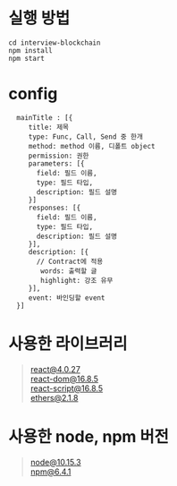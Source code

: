# 실행 방법

```
cd interview-blockchain
npm install
npm start
```

# config

```
  mainTitle : [{
     title: 제목
     type: Func, Call, Send 중 한개
     method: method 이름, 디폴트 object
     permission: 권한
     parameters: [{
       field: 필드 이름,
       type: 필드 타입,
       description: 필드 설명
     }]
     responses: [{
       field: 필드 이름,
       type: 필드 타입,
       description: 필드 설명
     }],
     description: [{
       // Contract에 적용
        words: 출력할 글
        highlight: 강조 유무
     }],
     event: 바인딩할 event
  }]
```

# 사용한 라이브러리

> react@4.0.27  
> react-dom@16.8.5  
> react-script@16.8.5  
> ethers@2.1.8

# 사용한 node, npm 버전

> node@10.15.3  
> npm@6.4.1
